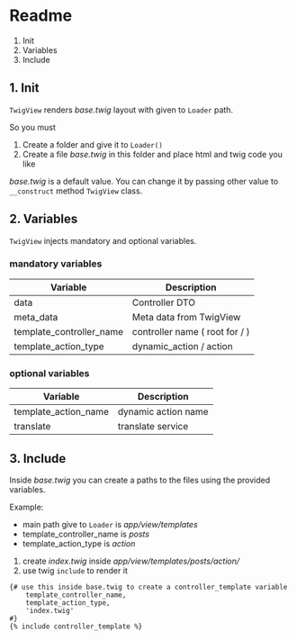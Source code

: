# Readme

1. Init
2. Variables
3. Include

## 1. Init

`TwigView` renders *base.twig* layout with given to `Loader` path.

So you must

1. Create a folder and give it to `Loader()`
2. Create a file *base.twig* in this folder and place html and twig code you like

*base.twig* is a default value. You can change it by passing other value to `__construct` method `TwigView` class.

## 2. Variables

`TwigView` injects mandatory and optional variables.

### mandatory variables

|   Variable                |   Description                     |
|---------------------------|-----------------------------------|
|data                       |   Controller DTO                  |
|meta_data                  |   Meta data from TwigView         |
|template_controller_name   |   controller name ( root for / )  |
|template_action_type       |   dynamic_action / action         |

### optional variables

|   Variable                |   Description                     |
|---------------------------|-----------------------------------|
|template_action_name       |   dynamic action name             |
|translate                  |   translate service               |

## 3. Include

Inside *base.twig* you can create a paths to the files using the provided variables.

Example:

- main path give to `Loader` is *app/view/templates*
- template_controller_name is *posts*
- template_action_type is *action*

1. create *index.twig* inside *app/view/templates/posts/action/*
2. use twig `include` to render it

```twig
{# use this inside base.twig to create a controller_template variable
    template_controller_name, 
    template_action_type, 
    'index.twig' 
#}
{% include controller_template %}
````
